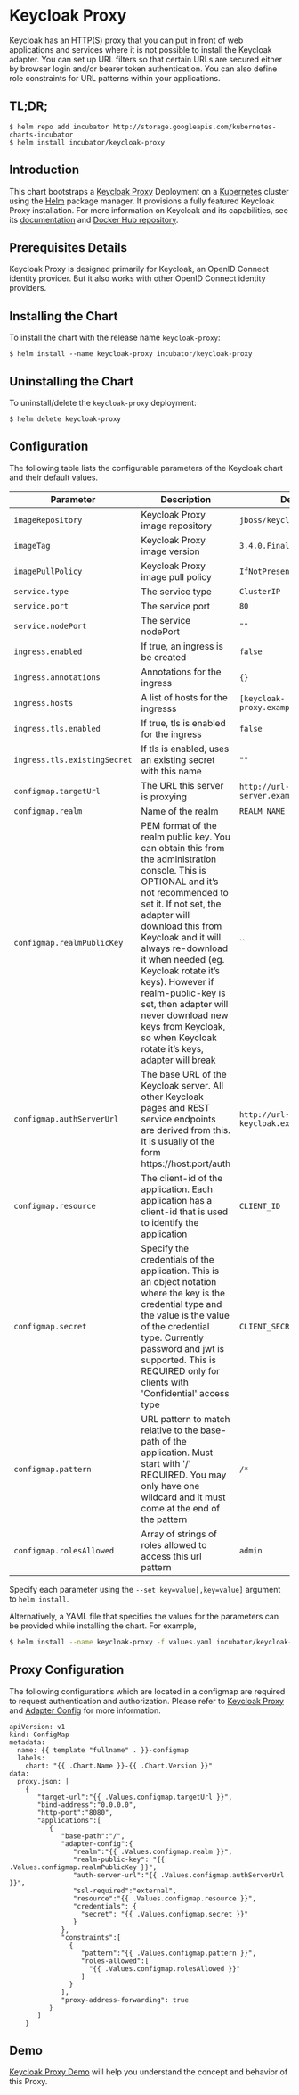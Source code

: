# Keycloak Proxy

Keycloak has an HTTP(S) proxy that you can put in front of web applications and services where it is not possible to install the Keycloak adapter. You can set up URL filters so that certain URLs are secured either by browser login and/or bearer token authentication. You can also define role constraints for URL patterns within your applications.

## TL;DR;

```console
$ helm repo add incubator http://storage.googleapis.com/kubernetes-charts-incubator
$ helm install incubator/keycloak-proxy
```

## Introduction

This chart bootstraps a [Keycloak Proxy](https://www.keycloak.org/docs/3.3/server_installation/topics/proxy.html) Deployment on a [Kubernetes](https://kubernetes.io) cluster
using the [Helm](https://helm.sh) package manager. It provisions a fully featured Keycloak Proxy installation.
For more information on Keycloak and its capabilities, see its [documentation](https://www.keycloak.org/docs/3.3/server_installation/topics/proxy.html) and [Docker Hub repository](https://hub.docker.com/r/jboss/keycloak-proxy/).

## Prerequisites Details

Keycloak Proxy is designed primarily for Keycloak, an OpenID Connect identity provider. But it also works with other OpenID Connect identity providers.

## Installing the Chart

To install the chart with the release name `keycloak-proxy`:

```console
$ helm install --name keycloak-proxy incubator/keycloak-proxy
```

## Uninstalling the Chart

To uninstall/delete the `keycloak-proxy` deployment:

```console
$ helm delete keycloak-proxy
```

## Configuration

The following table lists the configurable parameters of the Keycloak chart and their default values.

Parameter | Description | Default
--- | --- | ---
`imageRepository` | Keycloak Proxy image repository | `jboss/keycloak-proxy`
`imageTag` | Keycloak Proxy image version | `3.4.0.Final`
`imagePullPolicy` | Keycloak Proxy image pull policy | `IfNotPresent`
`service.type` | The service type | `ClusterIP`
`service.port` | The service port | `80`
`service.nodePort` | The service nodePort | `""`
`ingress.enabled` | If true, an ingress is be created | `false`
`ingress.annotations` | Annotations for the ingress | `{}`
`ingress.hosts` | A list of hosts for the ingresss | `[keycloak-proxy.example.com]`
`ingress.tls.enabled` | If true, tls is enabled for the ingress | `false`
`ingress.tls.existingSecret` | If tls is enabled, uses an existing secret with this name | `""`
`configmap.targetUrl` | The URL this server is proxying | `http://url-to-the-target-server.example.com`
`configmap.realm` | Name of the realm | `REALM_NAME`
`configmap.realmPublicKey` | PEM format of the realm public key. You can obtain this from the administration console. This is OPTIONAL and it’s not recommended to set it. If not set, the adapter will download this from Keycloak and it will always re-download it when needed (eg. Keycloak rotate it’s keys). However if realm-public-key is set, then adapter will never download new keys from Keycloak, so when Keycloak rotate it’s keys, adapter will break | ``
`configmap.authServerUrl` | The base URL of the Keycloak server. All other Keycloak pages and REST service endpoints are derived from this. It is usually of the form https://host:port/auth | `http://url-to-keycloak.example.com/auth`
`configmap.resource` | The client-id of the application. Each application has a client-id that is used to identify the application | `CLIENT_ID`
`configmap.secret` | Specify the credentials of the application. This is an object notation where the key is the credential type and the value is the value of the credential type. Currently password and jwt is supported. This is REQUIRED only for clients with 'Confidential' access type | `CLIENT_SECRET`
`configmap.pattern` | URL pattern to match relative to the base-path of the application. Must start with '/' REQUIRED. You may only have one wildcard and it must come at the end of the pattern | `/*`
`configmap.rolesAllowed` | Array of strings of roles allowed to access this url pattern | `admin`

Specify each parameter using the `--set key=value[,key=value]` argument to `helm install`.

Alternatively, a YAML file that specifies the values for the parameters can be provided while installing the chart. For example,

```bash
$ helm install --name keycloak-proxy -f values.yaml incubator/keycloak-proxy
```

## Proxy Configuration

The following configurations which are located in a configmap are required to request authentication and authorization.
Please refer to [Keycloak Proxy](https://www.keycloak.org/docs/3.3/server_installation/topics/proxy.html) and [Adapter Config](https://www.keycloak.org/docs/3.3/securing_apps/topics/oidc/java/java-adapter-config.html) for more information.

```
apiVersion: v1
kind: ConfigMap
metadata:
  name: {{ template "fullname" . }}-configmap
  labels:
    chart: "{{ .Chart.Name }}-{{ .Chart.Version }}"
data:
  proxy.json: |
    {
       "target-url":"{{ .Values.configmap.targetUrl }}",
       "bind-address":"0.0.0.0",
       "http-port":"8080",
       "applications":[
          {
             "base-path":"/",
             "adapter-config":{
                "realm":"{{ .Values.configmap.realm }}",
                "realm-public-key": "{{ .Values.configmap.realmPublicKey }}",
                "auth-server-url":"{{ .Values.configmap.authServerUrl }}",
                "ssl-required":"external",
                "resource":"{{ .Values.configmap.resource }}",
                "credentials": {
                  "secret": "{{ .Values.configmap.secret }}"
                }
             },
             "constraints":[
               {
                  "pattern":"{{ .Values.configmap.pattern }}",
                  "roles-allowed":[
                    "{{ .Values.configmap.rolesAllowed }}"
                  ]
               }
             ],
             "proxy-address-forwarding": true
          }
       ]
    }
```
## Demo

[Keycloak Proxy Demo](https://github.com/YunSangJun/keycloak-proxy-demo) will help you understand the concept and behavior of this Proxy.
